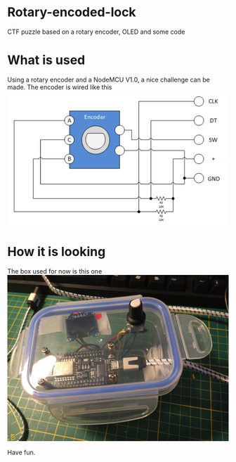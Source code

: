 # Rotary-encoded-lock
CTF puzzle based on a rotary encoder, OLED and some code

# What is used
Using a rotary encoder and a NodeMCU V1.0, a nice challenge can be made.
The encoder is wired like this ![Schema](https://github.com/plando2act/Rotary-encoded-lock/blob/master/Keyes-KY-040-Rotary.png)
# How it is looking
The box used for now is this one ![Box](https://github.com/plando2act/Rotary-encoded-lock/blob/master/Box.JPG)

Have fun.
